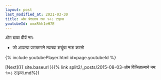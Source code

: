 ```yaml
---
layout: post
last_modified_at: 2021-03-30
title: ओम पेशलाय नमः १०८ टाइम्स
youtubeId: omxRhh1eH7E
---
```

 
 
 ओम बाळा वीर्य नमः  
 
 -  जो आपल्या पराक्रमाने त्याच्या शत्रूंचा नाश करतो 
 
  
 
  
 
 
 
 
 
 


{% include youtubePlayer.html id=page.youtubeId %}
 
[Next]({{ site.baseurl }}{% link  split2/_posts/2015-08-03-ओम विजितात्माने नमः १०८ टाइम्स.md%})
 
